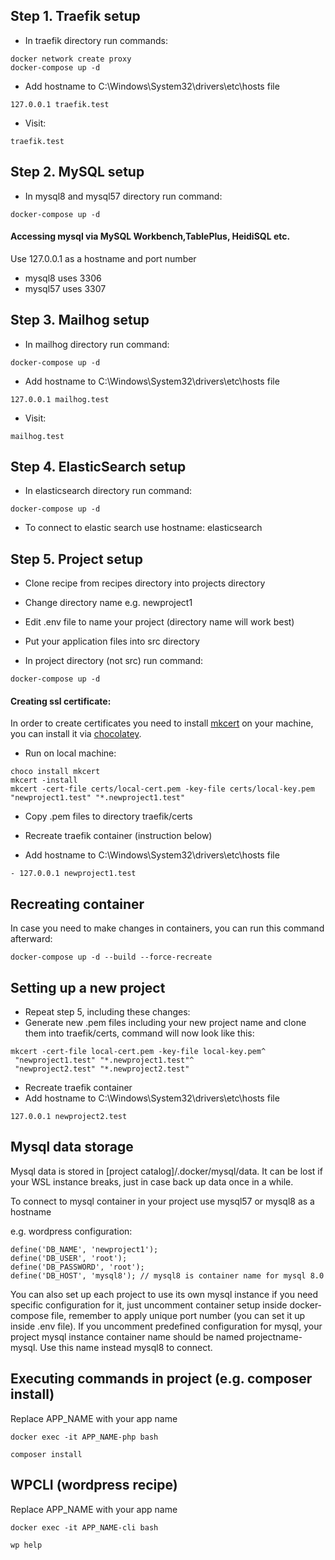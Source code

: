## Step 1. Traefik setup

- In traefik directory run commands:

```
docker network create proxy
docker-compose up -d
```

- Add hostname to C:\Windows\System32\drivers\etc\hosts file
```
127.0.0.1 traefik.test
```

- Visit:
```
traefik.test
```

## Step 2. MySQL setup

- In mysql8 and mysql57 directory run command:

```
docker-compose up -d
```

#### Accessing mysql via MySQL Workbench,TablePlus, HeidiSQL etc.

Use 127.0.0.1 as a hostname and port number

- mysql8 uses 3306
- mysql57 uses 3307

## Step 3. Mailhog setup

- In mailhog directory run command:

```
docker-compose up -d
```

- Add hostname to C:\Windows\System32\drivers\etc\hosts file
```
127.0.0.1 mailhog.test
```

- Visit:

```
mailhog.test
```

## Step 4. ElasticSearch setup

- In elasticsearch directory run command:

```
docker-compose up -d
```

- To connect to elastic search use hostname: elasticsearch

## Step 5. Project setup

- Clone recipe from recipes directory into projects directory

- Change directory name e.g. newproject1

- Edit .env file to name your project (directory name will work best)

- Put your application files into src directory

- In project directory (not src) run command:

```
docker-compose up -d
```

#### Creating ssl certificate:

In order to create certificates you need to install [mkcert](https://github.com/FiloSottile/mkcert) on your machine, you can install it via [chocolatey](https://chocolatey.org/install).

- Run on local machine:

```
choco install mkcert
mkcert -install
mkcert -cert-file certs/local-cert.pem -key-file certs/local-key.pem "newproject1.test" "*.newproject1.test"
```

- Copy .pem files to directory traefik/certs

- Recreate traefik container (instruction below)

- Add hostname to C:\Windows\System32\drivers\etc\hosts file
```
- 127.0.0.1 newproject1.test
```

## Recreating container

In case you need to make changes in containers, you can run this command afterward:

```
docker-compose up -d --build --force-recreate
```

## Setting up a new project

- Repeat step 5, including these changes:
- Generate new .pem files including your new project name and clone them into traefik/certs,
command will now look like this:
```
mkcert -cert-file local-cert.pem -key-file local-key.pem^
 "newproject1.test" "*.newproject1.test"^
 "newproject2.test" "*.newproject2.test"
```
- Recreate traefik container
- Add hostname to C:\Windows\System32\drivers\etc\hosts file
```
127.0.0.1 newproject2.test
```

## Mysql data storage

Mysql data is stored in [project catalog]/.docker/mysql/data. It can be lost if your WSL instance breaks, just in case back up data once in a while.

To connect to mysql container in your project use mysql57 or mysql8 as a hostname

e.g. wordpress configuration:
```
define('DB_NAME', 'newproject1');
define('DB_USER', 'root');
define('DB_PASSWORD', 'root');
define('DB_HOST', 'mysql8'); // mysql8 is container name for mysql 8.0
```

You can also set up each project to use its own mysql instance if you need specific configuration for it, just uncomment container setup inside docker-compose file, remember to apply unique port number (you can set it up inside .env file).
If you uncomment predefined configuration for mysql, your project mysql instance container name should be named projectname-mysql. Use this name instead mysql8 to connect.

## Executing commands in project (e.g. composer install)

Replace APP_NAME with your app name

```
docker exec -it APP_NAME-php bash
```
```
composer install
```

## WPCLI (wordpress recipe)

Replace APP_NAME with your app name

```
docker exec -it APP_NAME-cli bash
```
```
wp help
```